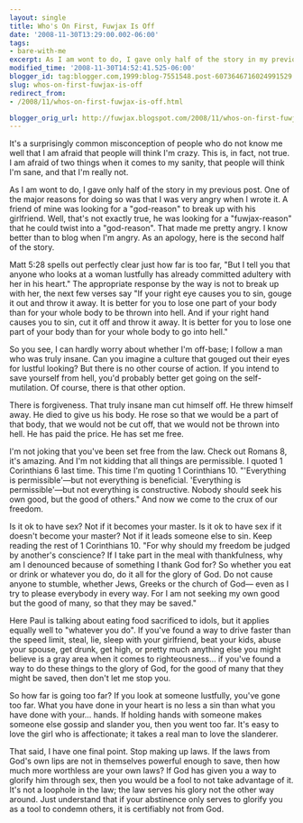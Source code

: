 ```yaml
---
layout: single
title: Who's On First, Fuwjax Is Off
date: '2008-11-30T13:29:00.002-06:00'
tags: 
- bare-with-me
excerpt: As I am wont to do, I gave only half of the story in my previous post.
modified_time: '2008-11-30T14:52:41.525-06:00'
blogger_id: tag:blogger.com,1999:blog-7551548.post-6073646716024991529
slug: whos-on-first-fuwjax-is-off
redirect_from: 
- /2008/11/whos-on-first-fuwjax-is-off.html

blogger_orig_url: http://fuwjax.blogspot.com/2008/11/whos-on-first-fuwjax-is-off.html
---
```


It's a surprisingly common misconception of people who do not know me well that I am afraid that people will think I'm crazy. This is, in fact, not true. I am afraid of two things when it comes to my sanity, that people will think I'm sane, and that I'm really not.

As I am wont to do, I gave only half of the story in my previous post. One of the major reasons for doing so was that I was very angry when I wrote it. A friend of mine was looking for a "god-reason" to break up with his girlfriend. Well, that's not exactly true, he was looking for a "fuwjax-reason" that he could twist into a "god-reason". That made me pretty angry. I know better than to blog when I'm angry. As an apology, here is the second half of the story.

Matt 5:28 spells out perfectly clear just how far is too far, "But I tell you that anyone who looks at a woman lustfully has already committed adultery with her in his heart." The appropriate response by the way is not to break up with her, the next few verses say "If your right eye causes you to sin, gouge it out and throw it away. It is better for you to lose one part of your body than for your whole body to be thrown into hell. And if your right hand causes you to sin, cut it off and throw it away. It is better for you to lose one part of your body than for your whole body to go into hell."

So you see, I can hardly worry about whether I'm off-base; I follow a man who was truly insane. Can you imagine a culture that gouged out their eyes for lustful looking? But there is no other course of action. If you intend to save yourself from hell, you'd probably better get going on the self-mutilation. Of course, there is that other option.

There is forgiveness. That truly insane man cut himself off. He threw himself away. He died to give us his body. He rose so that we would be a part of that body, that we would not be cut off, that we would not be thrown into hell. He has paid the price. He has set me free.

I'm not joking that you've been set free from the law. Check out Romans 8, it's amazing. And I'm not kidding that all things are permissible. I quoted 1 Corinthians 6 last time. This time I'm quoting 1 Corinthians 10. "'Everything is permissible'—but not everything is beneficial. 'Everything is permissible'—but not everything is constructive. Nobody should seek his own good, but the good of others." And now we come to the crux of our freedom.

Is it ok to have sex? Not if it becomes your master. Is it ok to have sex if it doesn't become your master? Not if it leads someone else to sin. Keep reading the rest of 1 Corinthians 10. "For why should my freedom be judged by another's conscience? If I take part in the meal with thankfulness, why am I denounced because of something I thank God for? So whether you eat or drink or whatever you do, do it all for the glory of God. Do not cause anyone to stumble, whether Jews, Greeks or the church of God— even as I try to please everybody in every way. For I am not seeking my own good but the good of many, so that they may be saved." 

Here Paul is talking about eating food sacrificed to idols, but it applies equally well to "whatever you do". If you've found a way to drive faster than the speed limit, steal, lie, sleep with your girlfriend, beat your kids, abuse your spouse, get drunk, get high, or pretty much anything else you might believe is a gray area when it comes to righteousness... if you've found a way to do these things to the glory of God, for the good of many that they might be saved, then don't let me stop you.

So how far is going too far? If you look at someone lustfully, you've gone too far. What you have done in your heart is no less a sin than what you have done with your... hands. If holding hands with someone makes someone else gossip and slander you, then you went too far. It's easy to love the girl who is affectionate; it takes a real man to love the slanderer. 

That said, I have one final point. Stop making up laws. If the laws from God's own lips are not in themselves powerful enough to save, then how much more worthless are your own laws? If God has given you a way to glorify him through sex, then you would be a fool to not take advantage of it. It's not a loophole in the law; the law serves his glory not the other way around. Just understand that if your abstinence only serves to glorify you as a tool to condemn others, it is certifiably not from God.